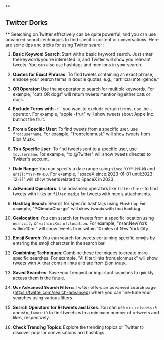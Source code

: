**

## Twitter Dorks

**
Searching on Twitter effectively can be quite powerful, and you can use advanced search techniques to find specific content or conversations. Here are some tips and tricks for using Twitter search:

1. **Basic Keyword Search**: Start with a basic keyword search. Just enter the keywords you're interested in, and Twitter will show you relevant tweets. You can also use hashtags and mentions in your search.

2. **Quotes for Exact Phrases**: To find tweets containing an exact phrase, enclose your search terms in double quotes, e.g., "artificial intelligence."

3. **OR Operator**: Use the `OR` operator to search for multiple keywords. For example, "cats OR dogs" will return tweets mentioning either cats or dogs.

4. **Exclude Terms with `-`**: If you want to exclude certain terms, use the `-` operator. For example, "apple -fruit" will show tweets about Apple Inc. but not the fruit.

5. **From a Specific User**: To find tweets from a specific user, use `from:username`. For example, "from:elonmusk" will show tweets from Elon Musk.

6. **To a Specific User**: To find tweets sent to a specific user, use `to:username`. For example, "to:@Twitter" will show tweets directed to Twitter's account.

7. **Date Range**: You can specify a date range using `since:YYYY-MM-DD` and `until:YYYY-MM-DD`. For example, "spaceX since:2023-01-01 until:2023-12-31" will show tweets related to SpaceX in 2023.

8. **Advanced Operators**: Use advanced operators like `filter:links` to find tweets with links or `filter:media` for tweets with media attachments.

9. **Hashtag Search**: Search for specific hashtags using `#hashtag`. For example, "#ClimateChange" will show tweets with that hashtag.

10. **Geolocation**: You can search for tweets from a specific location using `near:city` or `within:Xmi of:location`. For example, "near:NewYork within:10mi" will show tweets from within 10 miles of New York City.

11. **Emoji Search**: You can search for tweets containing specific emojis by entering the emoji character in the search bar.

12. **Combining Techniques**: Combine these techniques to create more specific searches. For example, "AI filter:links from:elonmusk" will show tweets with AI that contain links and are from Elon Musk.

13. **Saved Searches**: Save your frequent or important searches to quickly access them in the future.

14. **Use Advanced Search Filters**: Twitter offers an advanced search page (https://twitter.com/search-advanced) where you can fine-tune your searches using various filters.

15. **Search Operators for Retweets and Likes**: You can use `min_retweets:5` and `min_faves:10` to find tweets with a minimum number of retweets and likes, respectively.

16. **Check Trending Topics**: Explore the trending topics on Twitter to discover popular conversations and hashtags.
